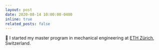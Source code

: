 ```yaml
---
layout: post
date: 2020-08-14 10:00:00-0400
inline: true
related_posts: false
---
```


🏫 I started my master program in mechanical engineering at [ETH Zürich](https://ethz.ch/en.html), Switzerland.